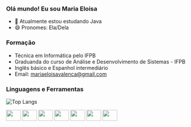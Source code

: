 ### Olá mundo! Eu sou Maria Eloisa

- 🌱 Atualmente estou estudando Java
- 😄 Pronomes: Ela/Dela

### Formação

- Técnica em Informática pelo IFPB
- Graduanda do curso de Análise e Desenvolvimento de Sistemas - IFPB
- Inglês básico e Espanhol intermediário
- Email: mariaeloisavalenca@gmail.com


### Linguagens e Ferramentas

![Top Langs](https://github-readme-stats.vercel.app/api/top-langs/?username=MariaEloisaVF&layout=compact)
<div style="inline-block">
<img src="https://cdn.jsdelivr.net/gh/devicons/devicon/icons/html5/html5-original.svg" height="30" width="40"/>          
<img src="https://cdn.jsdelivr.net/gh/devicons/devicon/icons/css3/css3-original.svg" height="30" width="40"/>
<img src="https://cdn.jsdelivr.net/gh/devicons/devicon/icons/javascript/javascript-original.svg" height="30" width="40"/>         
<img src="https://cdn.jsdelivr.net/gh/devicons/devicon/icons/git/git-original.svg"  height="30" width="40"/>
<img src="https://cdn.jsdelivr.net/gh/devicons/devicon/icons/github/github-original.svg" height="30" width="40"/>
<img src="https://cdn.jsdelivr.net/gh/devicons/devicon/icons/python/python-original.svg" height="30" width="40"/>
<img src="https://cdn.jsdelivr.net/gh/devicons/devicon/icons/c/c-original.svg" height="30" width="40"/>
</div>

